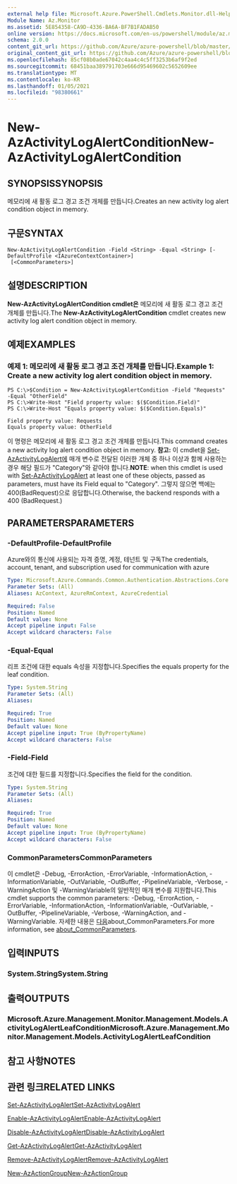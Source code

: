```yaml
---
external help file: Microsoft.Azure.PowerShell.Cmdlets.Monitor.dll-Help.xml
Module Name: Az.Monitor
ms.assetid: 5E854358-CA9D-4336-BA6A-BF7B1FADAB50
online version: https://docs.microsoft.com/en-us/powershell/module/az.monitor/new-azactivitylogalertcondition
schema: 2.0.0
content_git_url: https://github.com/Azure/azure-powershell/blob/master/src/Monitor/Monitor/help/New-AzActivityLogAlertCondition.md
original_content_git_url: https://github.com/Azure/azure-powershell/blob/master/src/Monitor/Monitor/help/New-AzActivityLogAlertCondition.md
ms.openlocfilehash: 85cf08b0ade67042c4aa4c4c5ff3253b6af9f2ed
ms.sourcegitcommit: 68451baa389791703e666d95469602c5652609ee
ms.translationtype: MT
ms.contentlocale: ko-KR
ms.lasthandoff: 01/05/2021
ms.locfileid: "98380661"
---
```

# <span data-ttu-id="e4397-101">New-AzActivityLogAlertCondition</span><span class="sxs-lookup"><span data-stu-id="e4397-101">New-AzActivityLogAlertCondition</span></span>

## <span data-ttu-id="e4397-102">SYNOPSIS</span><span class="sxs-lookup"><span data-stu-id="e4397-102">SYNOPSIS</span></span>
<span data-ttu-id="e4397-103">메모리에 새 활동 로그 경고 조건 개체를 만듭니다.</span><span class="sxs-lookup"><span data-stu-id="e4397-103">Creates an new activity log alert condition object in memory.</span></span>

## <span data-ttu-id="e4397-104">구문</span><span class="sxs-lookup"><span data-stu-id="e4397-104">SYNTAX</span></span>

```
New-AzActivityLogAlertCondition -Field <String> -Equal <String> [-DefaultProfile <IAzureContextContainer>]
 [<CommonParameters>]
```

## <span data-ttu-id="e4397-105">설명</span><span class="sxs-lookup"><span data-stu-id="e4397-105">DESCRIPTION</span></span>
<span data-ttu-id="e4397-106">**New-AzActivityLogAlertCondition cmdlet은** 메모리에 새 활동 로그 경고 조건 개체를 만듭니다.</span><span class="sxs-lookup"><span data-stu-id="e4397-106">The **New-AzActivityLogAlertCondition** cmdlet creates new activity log alert condition object in memory.</span></span>

## <span data-ttu-id="e4397-107">예제</span><span class="sxs-lookup"><span data-stu-id="e4397-107">EXAMPLES</span></span>

### <span data-ttu-id="e4397-108">예제 1: 메모리에 새 활동 로그 경고 조건 개체를 만듭니다.</span><span class="sxs-lookup"><span data-stu-id="e4397-108">Example 1: Create a new activity log alert condition object in memory.</span></span>
```
PS C:\>$Condition = New-AzActivityLogAlertCondition -Field "Requests" -Equal "OtherField"
PS C:\>Write-Host "Field property value: $($Condition.Field)"
PS C:\>Write-Host "Equals property value: $($Condition.Equals)"

Field property value: Requests
Equals property value: OtherField
```

<span data-ttu-id="e4397-109">이 명령은 메모리에 새 활동 로그 경고 조건 개체를 만듭니다.</span><span class="sxs-lookup"><span data-stu-id="e4397-109">This command creates a new activity log alert condition object in memory.</span></span>
<span data-ttu-id="e4397-110">**참고:** 이 cmdlet을 [Set-AzActivityLogAlert에](https://docs.microsoft.com/en-us/powershell/module/az.monitor/set-azactivitylogalert) 매개 변수로 전달된 이러한 개체 중 하나 이상과 함께 사용하는 경우 해당 필드가 "Category"와 같아야 합니다.</span><span class="sxs-lookup"><span data-stu-id="e4397-110">**NOTE**: when this cmdlet is used with [Set-AzActivityLogAlert](https://docs.microsoft.com/en-us/powershell/module/az.monitor/set-azactivitylogalert) at least one of these objects, passed as parameters, must have its Field equal to "Category".</span></span> <span data-ttu-id="e4397-111">그렇지 않으면 백에는 400(BadRequest)으로 응답합니다.</span><span class="sxs-lookup"><span data-stu-id="e4397-111">Otherwise, the backend responds with a 400 (BadRequest.)</span></span>

## <span data-ttu-id="e4397-112">PARAMETERS</span><span class="sxs-lookup"><span data-stu-id="e4397-112">PARAMETERS</span></span>

### <span data-ttu-id="e4397-113">-DefaultProfile</span><span class="sxs-lookup"><span data-stu-id="e4397-113">-DefaultProfile</span></span>
<span data-ttu-id="e4397-114">Azure와의 통신에 사용되는 자격 증명, 계정, 테넌트 및 구독</span><span class="sxs-lookup"><span data-stu-id="e4397-114">The credentials, account, tenant, and subscription used for communication with azure</span></span>

```yaml
Type: Microsoft.Azure.Commands.Common.Authentication.Abstractions.Core.IAzureContextContainer
Parameter Sets: (All)
Aliases: AzContext, AzureRmContext, AzureCredential

Required: False
Position: Named
Default value: None
Accept pipeline input: False
Accept wildcard characters: False
```

### <span data-ttu-id="e4397-115">-Equal</span><span class="sxs-lookup"><span data-stu-id="e4397-115">-Equal</span></span>
<span data-ttu-id="e4397-116">리프 조건에 대한 equals 속성을 지정합니다.</span><span class="sxs-lookup"><span data-stu-id="e4397-116">Specifies the equals property for the leaf condition.</span></span>

```yaml
Type: System.String
Parameter Sets: (All)
Aliases:

Required: True
Position: Named
Default value: None
Accept pipeline input: True (ByPropertyName)
Accept wildcard characters: False
```

### <span data-ttu-id="e4397-117">-Field</span><span class="sxs-lookup"><span data-stu-id="e4397-117">-Field</span></span>
<span data-ttu-id="e4397-118">조건에 대한 필드를 지정합니다.</span><span class="sxs-lookup"><span data-stu-id="e4397-118">Specifies the field for the condition.</span></span>

```yaml
Type: System.String
Parameter Sets: (All)
Aliases:

Required: True
Position: Named
Default value: None
Accept pipeline input: True (ByPropertyName)
Accept wildcard characters: False
```

### <span data-ttu-id="e4397-119">CommonParameters</span><span class="sxs-lookup"><span data-stu-id="e4397-119">CommonParameters</span></span>
<span data-ttu-id="e4397-120">이 cmdlet은 -Debug, -ErrorAction, -ErrorVariable, -InformationAction, -InformationVariable, -OutVariable, -OutBuffer, -PipelineVariable, -Verbose, -WarningAction 및 -WarningVariable의 일반적인 매개 변수를 지원합니다.</span><span class="sxs-lookup"><span data-stu-id="e4397-120">This cmdlet supports the common parameters: -Debug, -ErrorAction, -ErrorVariable, -InformationAction, -InformationVariable, -OutVariable, -OutBuffer, -PipelineVariable, -Verbose, -WarningAction, and -WarningVariable.</span></span> <span data-ttu-id="e4397-121">자세한 내용은 [다음](http://go.microsoft.com/fwlink/?LinkID=113216)about_CommonParameters.</span><span class="sxs-lookup"><span data-stu-id="e4397-121">For more information, see [about_CommonParameters](http://go.microsoft.com/fwlink/?LinkID=113216).</span></span>

## <span data-ttu-id="e4397-122">입력</span><span class="sxs-lookup"><span data-stu-id="e4397-122">INPUTS</span></span>

### <span data-ttu-id="e4397-123">System.String</span><span class="sxs-lookup"><span data-stu-id="e4397-123">System.String</span></span>

## <span data-ttu-id="e4397-124">출력</span><span class="sxs-lookup"><span data-stu-id="e4397-124">OUTPUTS</span></span>

### <span data-ttu-id="e4397-125">Microsoft.Azure.Management.Monitor.Management.Models.ActivityLogAlertLeafCondition</span><span class="sxs-lookup"><span data-stu-id="e4397-125">Microsoft.Azure.Management.Monitor.Management.Models.ActivityLogAlertLeafCondition</span></span>

## <span data-ttu-id="e4397-126">참고 사항</span><span class="sxs-lookup"><span data-stu-id="e4397-126">NOTES</span></span>

## <span data-ttu-id="e4397-127">관련 링크</span><span class="sxs-lookup"><span data-stu-id="e4397-127">RELATED LINKS</span></span>

[<span data-ttu-id="e4397-128">Set-AzActivityLogAlert</span><span class="sxs-lookup"><span data-stu-id="e4397-128">Set-AzActivityLogAlert</span></span>](./Set-AzActivityLogAlert.md)

[<span data-ttu-id="e4397-129">Enable-AzActivityLogAlert</span><span class="sxs-lookup"><span data-stu-id="e4397-129">Enable-AzActivityLogAlert</span></span>](./Enable-AzActivityLogAlert.md)

[<span data-ttu-id="e4397-130">Disable-AzActivityLogAlert</span><span class="sxs-lookup"><span data-stu-id="e4397-130">Disable-AzActivityLogAlert</span></span>](./Disable-AzActivityLogAlert.md)

[<span data-ttu-id="e4397-131">Get-AzActivityLogAlert</span><span class="sxs-lookup"><span data-stu-id="e4397-131">Get-AzActivityLogAlert</span></span>](./Get-AzActivityLogAlert.md)

[<span data-ttu-id="e4397-132">Remove-AzActivityLogAlert</span><span class="sxs-lookup"><span data-stu-id="e4397-132">Remove-AzActivityLogAlert</span></span>](./Remove-AzActivityLogAlert.md)

[<span data-ttu-id="e4397-133">New-AzActionGroup</span><span class="sxs-lookup"><span data-stu-id="e4397-133">New-AzActionGroup</span></span>](./Get-AzActionGroup.md)
